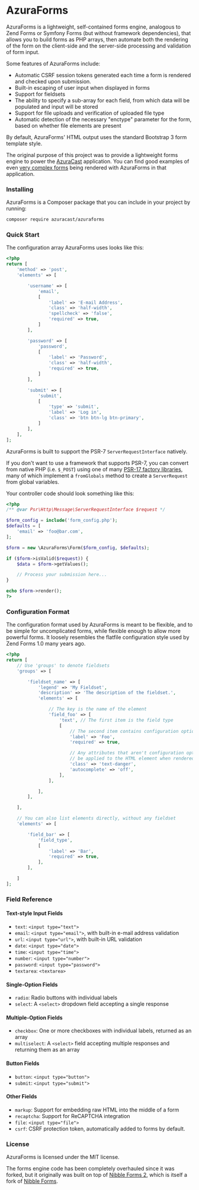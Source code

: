 # AzuraForms

AzuraForms is a lightweight, self-contained forms engine, analogous to Zend Forms or Symfony Forms (but without framework dependencies), that allows you to build forms as PHP arrays, then automate both the rendering of the form on the client-side and the server-side processing and validation of form input.

Some features of AzuraForms include:

- Automatic CSRF session tokens generated each time a form is rendered and checked upon submission.
- Built-in escaping of user input when displayed in forms
- Support for fieldsets
- The ability to specify a sub-array for each field, from which data will be populated and input will be stored
- Support for file uploads and verification of uploaded file type
- Automatic detection of the necessary "enctype" parameter for the form, based on whether file elements are present

By default, AzuraForms' HTML output uses the standard Bootstrap 3 form template style.

The original purpose of this project was to provide a lightweight forms engine to power the [AzuraCast](https://github.com/AzuraCast/AzuraCast) application. You can find good examples of even [very complex forms](https://github.com/AzuraCast/AzuraCast/blob/master/app/config/forms/station.conf.php) being rendered with AzuraForms in that application.

### Installing

AzuraForms is a Composer package that you can include in your project by running:

```bash
composer require azuracast/azuraforms
```

### Quick Start

The configuration array AzuraForms uses looks like this:

```php
<?php
return [
    'method' => 'post',
    'elements' => [

        'username' => [
            'email',
            [
                'label' => 'E-mail Address',
                'class' => 'half-width',
                'spellcheck' => 'false',
                'required' => true,
            ]
        ],

        'password' => [
            'password',
            [
                'label' => 'Password',
                'class' => 'half-width',
                'required' => true,
            ]
        ],

        'submit' => [
            'submit',
            [
                'type' => 'submit',
                'label' => 'Log in',
                'class' => 'btn btn-lg btn-primary',
            ]
        ],
    ],
];
```

AzuraForms is built to support the PSR-7 `ServerRequestInterface` natively.

If you don't want to use a framework that supports PSR-7, you can convert from native PHP (i.e. `$_POST`) using one of
many [PSR-17 factory libraries](https://packagist.org/providers/psr/http-factory-implementation), many of which
implement a `fromGlobals` method to create a `ServerRequest` from global variables.

Your controller code should look something like this:

```php
<?php
/** @var Psr\Http\Message\ServerRequestInterface $request */

$form_config = include('form_config.php');
$defaults = [
    'email' => 'foo@bar.com',
];

$form = new \AzuraForms\Form($form_config, $defaults);

if ($form->isValid($request)) {
    $data = $form->getValues();

    // Process your submission here...
}

echo $form->render();
?>
```

### Configuration Format

The configuration format used by AzuraForms is meant to be flexible, and to be simple for uncomplicated forms, while flexible enough to allow more powerful forms. It loosely resembles the flatfile configuration style used by Zend Forms 1.0 many years ago.

```php
<?php
return [
    // Use 'groups' to denote fieldsets
    'groups' => [

        'fieldset_name' => [
            'legend' => 'My Fieldset',
            'description' => 'The description of the fieldset.',
            'elements' => [

                // The key is the name of the element
                'field_foo' => [
                    'text', // The first item is the field type
                    [
                        // The second item contains configuration options and attributes
                        'label' => 'Foo',
                        'required' => true,

                        // Any attributes that aren't configuration options will automatically
                        // be applied to the HTML element when rendered.
                        'class' => 'text-danger',
                        'autocomplete' => 'off',
                    ],
                ],

            ],
        ],

    ],

    // You can also list elements directly, without any fieldset
    'elements' => [

        'field_bar' => [
            'field_type',
            [
                'label' => 'Bar',
                'required' => true,
            ],
        ],

    ]
];
```

### Field Reference

#### Text-style Input Fields

- `text`: `<input type="text">`
- `email`: `<input type="email">`, with built-in e-mail address validation
- `url`: `<input type="url">`, with built-in URL validation
- `date`: `<input type="date">`
- `time`: `<input type="time">`
- `number`: `<input type="number">`
- `password`: `<input type="password">`
- `textarea`: `<textarea>`

#### Single-Option Fields

- `radio`: Radio buttons with individual labels
- `select`: A `<select>` dropdown field accepting a single response

#### Multiple-Option Fields

- `checkbox`: One or more checkboxes with individual labels, returned as an array
- `multiselect`: A `<select>` field accepting multiple responses and returning them as an array

#### Button Fields

- `button`: `<input type="button">`
- `submit`: `<input type="submit">`

#### Other Fields

- `markup`: Support for embedding raw HTML into the middle of a form
- `recaptcha`: Support for ReCAPTCHA integration
- `file`: `<input type="file">`
- `csrf`: CSRF protection token, automatically added to forms by default.

### License

AzuraForms is licensed under the MIT license.

The forms engine code has been completely overhauled since it was forked, but it originally was built on top of [Nibble Forms 2](https://github.com/LRotherfield/Nibble-Forms), which is itself a fork of [Nibble Forms](http://nibble-development.com/nibble-forms-php-form-class).
